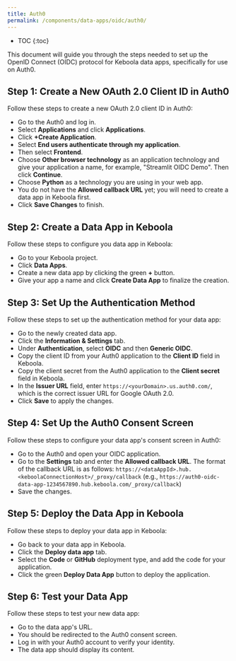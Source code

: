 ```yaml
---
title: Auth0
permalink: /components/data-apps/oidc/auth0/
---
```


* TOC
{:toc}

This document will guide you through the steps needed to set up the OpenID Connect (OIDC) protocol for Keboola data apps, specifically for use on Auth0.

## Step 1: Create a New OAuth 2.0 Client ID in Auth0
Follow these steps to create a new OAuth 2.0 client ID in Auth0:

- Go to the Auth0 and log in.
- Select **Applications** and click **Applications**.
- Click **+Create Application**.
- Select **End users authenticate through my application**.
- Then select **Frontend**.
- Choose **Other browser technology** as an application technology and give your application a name, for example, "Streamlit OIDC Demo". Then click **Continue**.
- Choose **Python** as a technology you are using in your web app.
- You do not have the **Allowed callback URL** yet; you will need to create a data app in Keboola first.
- Click **Save Changes** to finish.

## Step 2: Create a Data App in Keboola
Follow these steps to configure you data app in Keboola:

- Go to your Keboola project.
- Click **Data Apps**.
- Create a new data app by clicking the green **+** button.
- Give your app a name and click **Create Data App** to finalize the creation.

## Step 3: Set Up the Authentication Method
Follow these steps to set up the authentication method for your data app:

- Go to the newly created data app.
- Click the **Information & Settings** tab.
- Under **Authentication**, select **OIDC** and then **Generic OIDC**.
- Copy the client ID from your Auth0 application to the **Client ID** field in Keboola.
- Copy the client secret from the Auth0 application to the **Client secret** field in Keboola.
- In the **Issuer URL** field, enter `https://<yourDomain>.us.auth0.com/`, which is the correct issuer URL for Google OAuth 2.0.
- Click **Save** to apply the changes.

## Step 4: Set Up the Auth0 Consent Screen
Follow these steps to configure your data app's consent screen in Auth0:

- Go to the Auth0 and open your OIDC application.
- Go to the **Settings** tab and enter the **Allowed callback URL**. The format of the callback URL is as follows:
`https://<dataAppId>.hub.<keboolaConnectionHost>/_proxy/callback`
(e.g., `https://auth0-oidc-data-app-1234567890.hub.keboola.com/_proxy/callback`)
- Save the changes.
  
## Step 5: Deploy the Data App in Keboola
Follow these steps to deploy your data app in Keboola:

- Go back to your data app in Keboola.
- Click the **Deploy data app** tab.
- Select the **Code** or **GitHub** deployment type, and add the code for your application.
- Click the green **Deploy Data App** button to deploy the application.

## Step 6: Test your Data App
Follow these steps to test your new data app:

- Go to the data app's URL.
- You should be redirected to the Auth0 consent screen.
- Log in with your Auth0 account to verify your identity.
- The data app should display its content.
 
 



